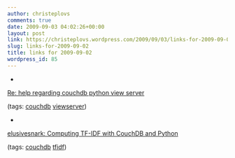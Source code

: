 ```yaml
---
author: christeplovs
comments: true
date: 2009-09-03 04:02:26+00:00
layout: post
link: https://christeplovs.wordpress.com/2009/09/03/links-for-2009-09-02/
slug: links-for-2009-09-02
title: links for 2009-09-02
wordpress_id: 85
---
```


  * 
                

[Re: help regarding couchdb python view server](http://mail-archives.apache.org/mod_mbox/couchdb-user/200812.mbox/<39FCE8C0-888D-48F1-82EC-F3AE81E31872@gmail.com>)


                
                

(tags: [couchdb](http://delicious.com/cteplovs/couchdb) [viewserver](http://delicious.com/cteplovs/viewserver))


            
  * 
                

[elusivesnark: Computing TF-IDF with CouchDB and Python](http://www.elusivesnark.com/2009/08/computing-tf-idf-with-couchdb-and.html)


                
                

(tags: [couchdb](http://delicious.com/cteplovs/couchdb) [tfidf](http://delicious.com/cteplovs/tfidf))


            
